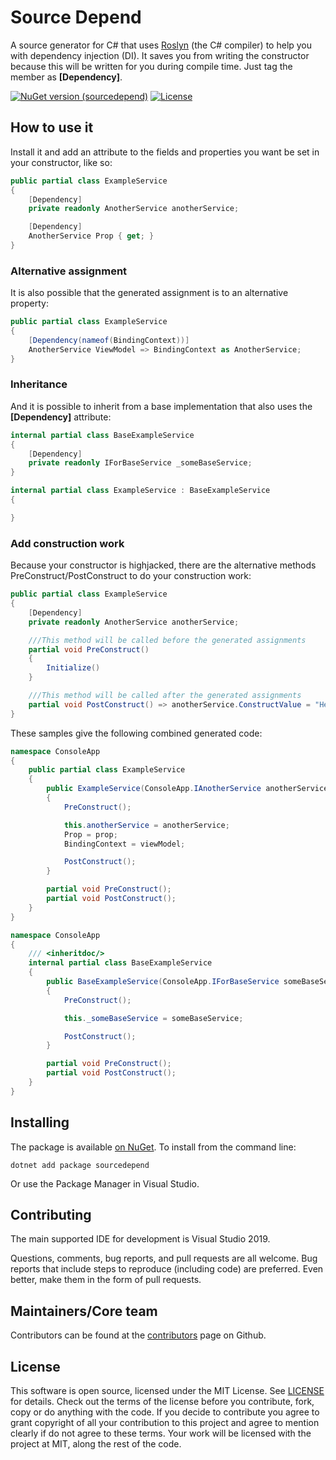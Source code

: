 # Source Depend

A source generator for C# that uses [Roslyn](https://github.com/dotnet/roslyn) (the C# compiler) to help you with dependency injection (DI). It saves you from writing the constructor because this will be written for you during compile time. Just tag the member as **\[Dependency\]**.

[![NuGet version (sourcedepend)](https://img.shields.io/nuget/v/sourcedepend?color=blue)](https://www.nuget.org/packages/sourcedepend/)
[![License](https://img.shields.io/github/license/crwsolutions/sourcedepend.svg)](https://github.com/crwsolutions/sourcedepend/blob/master/LICENSE.txt)

## How to use it

Install it and add an attribute to the fields and properties you want be set in your constructor, like so:

```csharp
public partial class ExampleService
{
    [Dependency]
    private readonly AnotherService anotherService;

    [Dependency]
    AnotherService Prop { get; }
}
```

### Alternative assignment

It is also possible that the generated assignment is to an alternative property:

```csharp
public partial class ExampleService
{
    [Dependency(nameof(BindingContext))]
    AnotherService ViewModel => BindingContext as AnotherService;
}
```

### Inheritance

And it is possible to inherit from a base implementation that also uses the **\[Dependency\]** attribute:

```csharp
internal partial class BaseExampleService
{
    [Dependency]
    private readonly IForBaseService _someBaseService;
}

internal partial class ExampleService : BaseExampleService
{

}
```
### Add construction work

Because your constructor is highjacked, there are the alternative methods PreConstruct/PostConstruct to do your construction work:

```csharp
public partial class ExampleService
{
    [Dependency]
    private readonly AnotherService anotherService;

    ///This method will be called before the generated assignments
    partial void PreConstruct()
    {
        Initialize()
    }

    ///This method will be called after the generated assignments
    partial void PostConstruct() => anotherService.ConstructValue = "Hello from post-construct!";
}
```

These samples give the following combined generated code:

```csharp
namespace ConsoleApp
{
    public partial class ExampleService
    {
        public ExampleService(ConsoleApp.IAnotherService anotherService, ConsoleApp.AnotherService prop, ConsoleApp.AnotherService viewModel, ConsoleApp.IForBaseService someBaseService) : base(someBaseService)
        {
            PreConstruct();

            this.anotherService = anotherService;
            Prop = prop;
            BindingContext = viewModel;

            PostConstruct();
        }

        partial void PreConstruct();
        partial void PostConstruct();
    }
}

namespace ConsoleApp
{
    /// <inheritdoc/>
    internal partial class BaseExampleService
    {
        public BaseExampleService(ConsoleApp.IForBaseService someBaseService)
        {
            PreConstruct();

            this._someBaseService = someBaseService;

            PostConstruct();
        }

        partial void PreConstruct();
        partial void PostConstruct();
    }
}
```

## Installing

The package is available [on NuGet](https://www.nuget.org/packages/sourcedepend).
To install from the command line:

```shell
dotnet add package sourcedepend
```

Or use the Package Manager in Visual Studio.

## Contributing

The main supported IDE for development is Visual Studio 2019.

Questions, comments, bug reports, and pull requests are all welcome.
Bug reports that include steps to reproduce (including code) are
preferred. Even better, make them in the form of pull requests.

## Maintainers/Core team

Contributors can be found at the [contributors](https://github.com/crwsolutions/sourcedepend/graphs/contributors) page on Github.

## License

This software is open source, licensed under the MIT License.
See [LICENSE](https://github.com/crwsolutions/sourcedepend/blob/master/LICENSE) for details.
Check out the terms of the license before you contribute, fork, copy or do anything
with the code. If you decide to contribute you agree to grant copyright of all your contribution to this project and agree to
mention clearly if do not agree to these terms. Your work will be licensed with the project at MIT, along the rest of the code.
